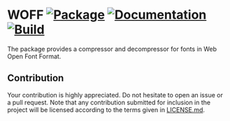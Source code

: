 # WOFF [![Package][package-img]][package-url] [![Documentation][documentation-img]][documentation-url] [![Build][build-img]][build-url]

The package provides a compressor and decompressor for fonts in Web Open Font
Format.

## Contribution

Your contribution is highly appreciated. Do not hesitate to open an issue or a
pull request. Note that any contribution submitted for inclusion in the project
will be licensed according to the terms given in [LICENSE.md](LICENSE.md).

[build-img]: https://github.com/bodoni/woff/workflows/build/badge.svg
[build-url]: https://github.com/bodoni/woff/actions/workflows/build.yml
[documentation-img]: https://docs.rs/woff/badge.svg
[documentation-url]: https://docs.rs/woff
[package-img]: https://img.shields.io/crates/v/woff.svg
[package-url]: https://crates.io/crates/woff
